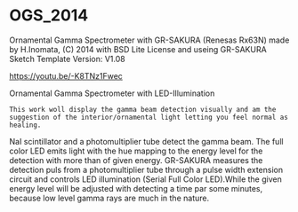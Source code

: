 # OGS_2014
Ornamental Gamma Spectrometer with GR-SAKURA (Renesas Rx63N)
made by H.Inomata, (C) 2014
with BSD Lite License
and useing GR-SAKURA Sketch Template Version: V1.08

https://youtu.be/-K8TNz1Fwec


Ornamental Gamma Spectrometer with LED-Illumination

    This work woll display the gamma beam detection visually and am the suggestion of the interior/ornamental light letting you feel normal as healing.

NaI scintillator and a photomultiplier tube detect the gamma beam. The full color LED emits light with the hue mapping to the energy level for the detection with more than of given energy. GR-SAKURA measures the detection puls from a photomultiplier tube through a pulse width extension circuit and controls LED illumination (Serial Full Color LED).While the given energy level will be adjusted with detecting a time par some minutes, because low level gamma rays are much in the nature. 

